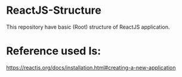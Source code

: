 # ReactJS-Structure
This repository have basic (Root) structure of ReactJS application.

# Reference used Is:
https://reactjs.org/docs/installation.html#creating-a-new-application


